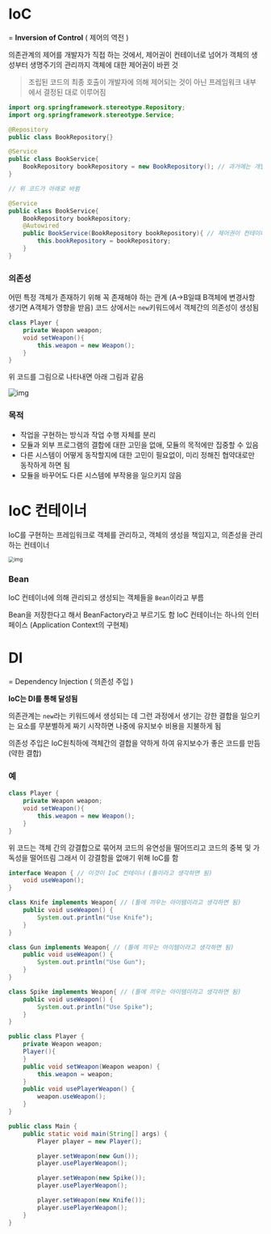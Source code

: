 # IoC

= **Inversion of Control** ( 제어의 역전 )

의존관계의  제어를 개발자가 직접 하는 것에서, 제어권이 컨테이너로 넘어가 객체의 생성부터 생명주기의 관리까지 객체에 대한 제어권이 바뀐 것

> 조립된 코드의 최종 호출이 개발자에 의해 제어되는 것이 아닌 프레임워크 내부에서 결정된 대로 이루어짐

```java
import org.springframework.stereotype.Repository;
import org.springframework.stereotype.Service;

@Repository
public class BookRepository{}

@Service
public class BookService{
    BookRepository bookRepository = new BookRepository(); // 과거에는 개발자가 직접 제어함
}

// 위 코드가 아래로 바뀜

@Service
public class BookService{
    BookRepository bookRepository;
    @Autowired
    public BookService(BookRepository bookRepository){ // 제어권이 컨테이너로 넘어감
        this.bookRepository = bookRepository;
    }
}
```

### 의존성

어떤 특정 객체가 존재하기 위해 꼭 존재해야 하는 관계 (A->B일떄 B객체에 변경사항 생기면 A객체가 영향을 받음)
코드 상에서는 `new`키워드에서 객체간의 의존성이 생성됨

```java
class Player {
    private Weapon weapon;
    void setWeapon(){
        this.weapon = new Weapon();
    }
}
```

위 코드를 그림으로 나타내면 아래 그림과 같음

![img](https://t1.daumcdn.net/cfile/tistory/99C60D445BDE4E361E)

### 목적

- 작업을 구현하는 방식과 작업 수행 자체를 분리
- 모듈과 외부 프로그램의 결합에 대한 고민을 없애, 모듈의 목적에만 집중할 수 있음
- 다른 시스템이 어떻게 동작할지에 대한 고민이 필요없이, 미리 정해진 협약대로만 동작하게 하면 됨
- 모듈을 바꾸어도 다른 시스템에 부작용을 일으키지 않음



# IoC 컨테이너

IoC를 구현하는 프레임워크로 객체를 관리하고, 객체의 생성을 책임지고, 의존성을 관리하는 컨테이너

<img src="https://mblogthumb-phinf.pstatic.net/MjAxOTEyMjFfOTIg/MDAxNTc2OTE2MjU0Mzk4.fdxTW7ONIgj_ZDkfvFD1EZehplq0LEYTqMXBdDF3yXgg.NLA38UoL-0bpjDmT2tXJfKw9Nj7zeuvg-zwrzT5Grzcg.JPEG.pjok1122/IoC%EC%BB%A8%ED%85%8C%EC%9D%B4%EB%84%881.jpg?type=w800" alt="img" style="zoom:70%;" />

### Bean

IoC 컨테이너에 의해 관리되고 생성되는 객체들을 `Bean`이라고 부름

Bean을 저장한다고 해서 BeanFactory라고 부르기도 함
IoC 컨테이너는 하나의 인터페이스 (Application Context의 구현체)



# DI

= Dependency Injection ( 의존성 주입 )

**IoC는 DI를 통해 달성됨**

의존관계는 `new`라는  키워드에서 생성되는 데 그런 과정에서 생기는 강한 결합을 일으키는 요소를 무분별하게 짜기 시작하면 나중에 유지보수 비용을 지불하게 됨

의존성 주입은 IoC원칙하에 객체간의 결합을 약하게 하여 유지보수가 좋은 코드를 만듬 (약한 결합)

### 예

```java
class Player {
    private Weapon weapon;
    void setWeapon(){
        this.weapon = new Weapon();
    }
}
```

위 코드는 객체 간의 강결합으로 묶어져 코드의 유연성을 떨어뜨리고 코드의 중복 및 가독성을 떨어뜨림
그래서 이 강결함을 없애기 위해 IoC를 함

```java
interface Weapon { // 이것이 IoC 컨테이너 (틀이라고 생각하면 됨)
    void useWeapon();
}

class Knife implements Weapon{ // (틀에 끼우는 아이템이라고 생각하면 됨)
    public void useWeapon() {
        System.out.println("Use Knife");
    }
}

class Gun implements Weapon{ // (틀에 끼우는 아이템이라고 생각하면 됨)
    public void useWeapon() {
        System.out.println("Use Gun");
    }
}

class Spike implements Weapon{ // (틀에 끼우는 아이템이라고 생각하면 됨)
    public void useWeapon() {
        System.out.println("Use Spike");
    }
}

public class Player {
    private Weapon weapon;
    Player(){
    }
    public void setWeapon(Weapon weapon) {
        this.weapon = weapon;
    }
    public void usePlayerWeapon() {
        weapon.useWeapon();
    }
}

public class Main {
    public static void main(String[] args) {
        Player player = new Player();

        player.setWeapon(new Gun());
        player.usePlayerWeapon();

        player.setWeapon(new Spike());
        player.usePlayerWeapon();

        player.setWeapon(new Knife());
        player.usePlayerWeapon();
    }
}
```